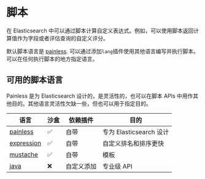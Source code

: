 # 脚本
在 Elasticsearch 中可以通过脚本计算自定义表达式。例如，可以使用脚本返回计算值作为字段或者评估查询的自定义评分。

默认脚本语言是 [painless][painless]. 可以通过添加`lang`插件使用其他语言编写并执行脚本。可以在任何执行脚本的地方指定语言。

## 可用的脚本语言
Painless 是为 Elasticsearch 设计的，是灵活性的，也可以在脚本 APIs 中用作其他目的。其他语言灵活性欠缺一些，但也可以用于指定目的。

| 语言                     | 沙盒 | 依赖插件   | 目的                    |
|--------------------------|------|------------|-------------------------|
| [painless][painless]     | ✅    | 自带       | 专为 Elasticsearch 设计 |
| [expression][expression] | ✅    | 自带       | 自定义排名和排序更快    |
| [mustache][mustache]     | ✅    | 自带       | 模板                    |
| [java][java]             | ❌    | 自定义添加 | 专业级 API              |




[painless]: https://www.elastic.co/guide/en/elasticsearch/reference/7.15/modules-scripting-painless.html
[expression]: https://www.elastic.co/guide/en/elasticsearch/reference/7.15/modules-scripting-expression.html
[mustache]: https://www.elastic.co/guide/en/elasticsearch/reference/7.15/search-template.html
[java]: https://www.elastic.co/guide/en/elasticsearch/reference/7.15/modules-scripting-engine.html
